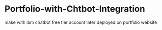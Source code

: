 # Portfolio-with-Chtbot-Integration
make with ibm chatbot free tier account later deployed on portfolio website
